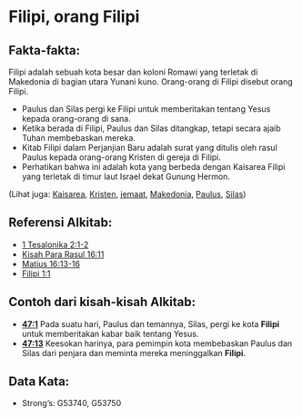 # Filipi, orang Filipi

## Fakta-fakta:

Filipi adalah sebuah kota besar dan koloni Romawi yang terletak di Makedonia di bagian utara Yunani kuno. Orang-orang di Filipi disebut orang Filipi.

* Paulus dan Silas pergi ke Filipi untuk memberitakan tentang Yesus kepada orang-orang di sana.
* Ketika berada di Filipi, Paulus dan Silas ditangkap, tetapi secara ajaib Tuhan membebaskan mereka.
* Kitab Filipi dalam Perjanjian Baru adalah surat yang ditulis oleh rasul Paulus kepada orang-orang Kristen di gereja di Filipi.
* Perhatikan bahwa ini adalah kota yang berbeda dengan Kaisarea Filipi yang terletak di timur laut Israel dekat Gunung Hermon.

(Lihat juga: [Kaisarea](../names/caesarea.md), [Kristen](../kt/christian.md), [jemaat](../kt/church.md), [Makedonia](../names/macedonia.md), [Paulus](../names/paul.md), [Silas](../names/silas.md))

## Referensi Alkitab:

* [1 Tesalonika 2:1-2](rc://en/tn/help/1th/02/01)
* [Kisah Para Rasul 16:11](rc://en/tn/help/act/16/11)
* [Matius 16:13-16](rc://en/tn/help/mat/16/13)
* [Filipi 1:1](rc://en/tn/help/php/01/01)

## Contoh dari kisah-kisah Alkitab:

* __[47:1](rc://en/tn/help/obs/47/01)__ Pada suatu hari, Paulus dan temannya, Silas, pergi ke kota __Filipi__ untuk memberitakan kabar baik tentang Yesus.
* __[47:13](rc://en/tn/help/obs/47/13)__ Keesokan harinya, para pemimpin kota membebaskan Paulus dan Silas dari penjara dan meminta mereka meninggalkan __Filipi__.

## Data Kata:

* Strong’s: G53740, G53750
